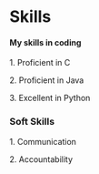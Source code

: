 <!DOCTYPE html>
<html>
<body>

  <h1>Skills</h1>

  <h4>My skills in coding </h4>

  <p>1. Proficient in C </p>
  <p>2. Proficient in Java </p>
  <p>3. Excellent in Python </p>

  <h3>Soft Skills </h3>
  
  <p>1. Communication </p>
  <p>2. Accountability </p>
  
</body>
</html>
